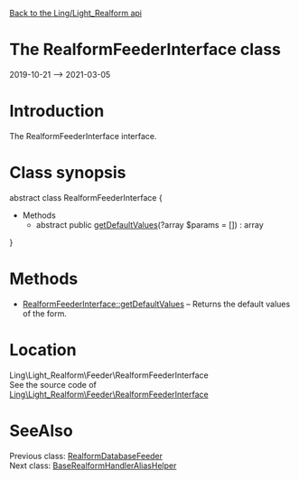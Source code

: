 [Back to the Ling/Light_Realform api](https://github.com/lingtalfi/Light_Realform/blob/master/doc/api/Ling/Light_Realform.md)



The RealformFeederInterface class
================
2019-10-21 --> 2021-03-05






Introduction
============

The RealformFeederInterface interface.



Class synopsis
==============


abstract class <span class="pl-k">RealformFeederInterface</span>  {

- Methods
    - abstract public [getDefaultValues](https://github.com/lingtalfi/Light_Realform/blob/master/doc/api/Ling/Light_Realform/Feeder/RealformFeederInterface/getDefaultValues.md)(?array $params = []) : array

}






Methods
==============

- [RealformFeederInterface::getDefaultValues](https://github.com/lingtalfi/Light_Realform/blob/master/doc/api/Ling/Light_Realform/Feeder/RealformFeederInterface/getDefaultValues.md) &ndash; Returns the default values of the form.





Location
=============
Ling\Light_Realform\Feeder\RealformFeederInterface<br>
See the source code of [Ling\Light_Realform\Feeder\RealformFeederInterface](https://github.com/lingtalfi/Light_Realform/blob/master/Feeder/RealformFeederInterface.php)



SeeAlso
==============
Previous class: [RealformDatabaseFeeder](https://github.com/lingtalfi/Light_Realform/blob/master/doc/api/Ling/Light_Realform/Feeder/RealformDatabaseFeeder.md)<br>Next class: [BaseRealformHandlerAliasHelper](https://github.com/lingtalfi/Light_Realform/blob/master/doc/api/Ling/Light_Realform/Handler/AliasHelper/BaseRealformHandlerAliasHelper.md)<br>
